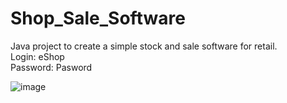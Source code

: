 # Shop_Sale_Software
Java project to create a simple stock and sale software for retail.  
Login: eShop  
Password: Pasword

![image](https://user-images.githubusercontent.com/71260255/93076877-eca90200-f67f-11ea-8200-64b79f385d07.png)
